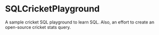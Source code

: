 # SQLCricketPlayground
A sample cricket SQL playground to learn SQL. Also, an effort to create an open-source cricket stats query.

